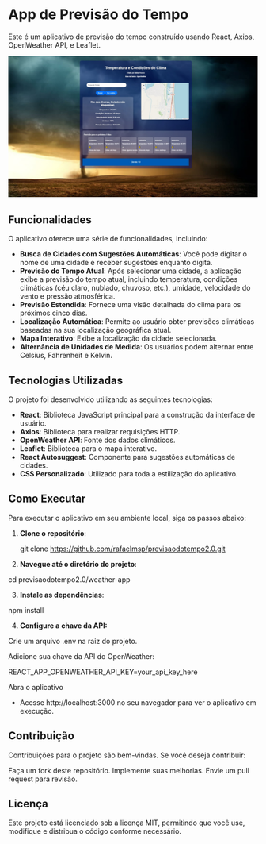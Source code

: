 # App de Previsão do Tempo

Este é um aplicativo de previsão do tempo construído usando React, Axios, OpenWeather API, e Leaflet.

![Visualização do App](https://github.com/rafaelmsp/previsaodotempo2.0/blob/main/weather-app/src/imagens/screenshot.jpg)

## Funcionalidades

O aplicativo oferece uma série de funcionalidades, incluindo:

- **Busca de Cidades com Sugestões Automáticas**: Você pode digitar o nome de uma cidade e receber sugestões enquanto digita.
- **Previsão do Tempo Atual**: Após selecionar uma cidade, a aplicação exibe a previsão do tempo atual, incluindo temperatura, condições climáticas (céu claro, nublado, chuvoso, etc.), umidade, velocidade do vento e pressão atmosférica.
- **Previsão Estendida**: Fornece uma visão detalhada do clima para os próximos cinco dias.
- **Localização Automática**: Permite ao usuário obter previsões climáticas baseadas na sua localização geográfica atual.
- **Mapa Interativo**: Exibe a localização da cidade selecionada.
- **Alternância de Unidades de Medida**: Os usuários podem alternar entre Celsius, Fahrenheit e Kelvin.

## Tecnologias Utilizadas

O projeto foi desenvolvido utilizando as seguintes tecnologias:

- **React**: Biblioteca JavaScript principal para a construção da interface de usuário.
- **Axios**: Biblioteca para realizar requisições HTTP.
- **OpenWeather API**: Fonte dos dados climáticos.
- **Leaflet**: Biblioteca para o mapa interativo.
- **React Autosuggest**: Componente para sugestões automáticas de cidades.
- **CSS Personalizado**: Utilizado para toda a estilização do aplicativo.

## Como Executar

Para executar o aplicativo em seu ambiente local, siga os passos abaixo:

1. **Clone o repositório**:
   
   git clone https://github.com/rafaelmsp/previsaodotempo2.0.git

2. **Navegue até o diretório do projeto**:

cd previsaodotempo2.0/weather-app

3. **Instale as dependências**:

npm install

4. **Configure a chave da API:**

Crie um arquivo .env na raiz do projeto.

Adicione sua chave da API do OpenWeather:

REACT_APP_OPENWEATHER_API_KEY=your_api_key_here

Abra o aplicativo

 - Acesse http://localhost:3000 no seu navegador para ver o aplicativo em execução.

## Contribuição
Contribuições para o projeto são bem-vindas. Se você deseja contribuir:

Faça um fork deste repositório.
Implemente suas melhorias.
Envie um pull request para revisão.

## Licença
Este projeto está licenciado sob a licença MIT, permitindo que você use, modifique e distribua o código conforme necessário.